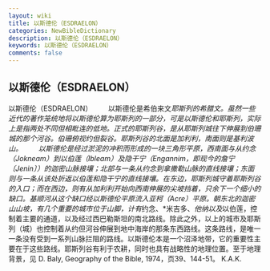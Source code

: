 ```yaml
---
layout: wiki
title: 以斯德伦（ESDRAELON）
categories: NewBibleDictionary
description: 以斯德伦（ESDRAELON）
keywords: 以斯德伦（ESDRAELON）
comments: false
---
```


## 以斯德伦（ESDRAELON）



以斯德伦（ESDRAELON）
　　以斯德伦是希伯来文*耶斯列的希腊文。虽然一些近代的著作笼统地将以斯德伦算为耶斯列的一部分，可是以斯德伦和耶斯列，实际上是指两处不同但相毗连的低地。正式的耶斯列谷，是从耶斯列城往下伸展到伯珊城的那个河谷。伯珊俯视约但裂谷。耶斯列谷的北面是加利利，南面则是基利波山。
　　以斯德伦是经过淤泥的冲积而形成的一块三角形平原，西南面与从约念（Jokneam）到以伯莲（Ibleam）及隐干宁（Engannim，即现今的詹宁〔Jenin〕）的迦密山脉接壤；北部与一条从约念到拿撒勒山脉的直线接壤；东面则与一条从该处折返以伯莲和隐干宁的直线接壤。在东边，耶斯列城守着耶斯列谷的入口；而在西边，则有从加利利开始向西南伸展的尖坡挡着，只余下一个细小的缺口。基顺河从这个缺口经以斯德伦平原流入亚柯（Acre）平原。朝东北的迦密山山坡，有几个重要的城市位于山脚，计有*约念、*米吉多、*他纳以及*以伯莲，控制着主要的通道，以及经过西巴勒斯坦的南北路线。除此之外，以上的城市及耶斯列（城）也控制着从约但河谷伸展到地中海岸的那条东西路线。这条路线，是唯一一条没有受到一系列山脉拦阻的路线。以斯德伦本是一个沼泽地带，它的重要性主要在于这些路线。耶斯列谷有利于农耕，同时也具有战略性的地理位置。至于地理背景，见 D. Baly, Geography of the Bible, 1974，页39、144-51。
K.A.K.




